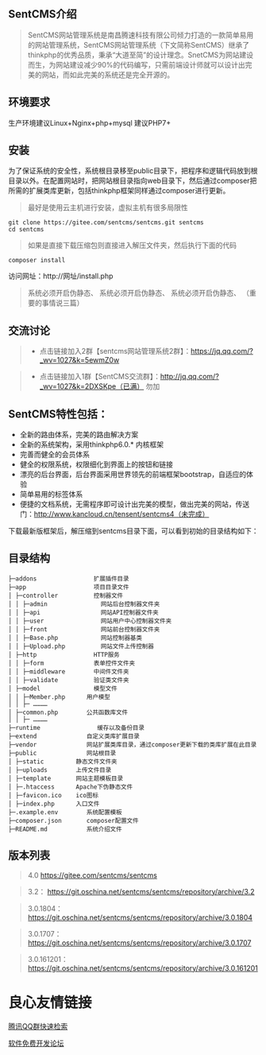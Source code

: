 ## SentCMS介绍
> SentCMS网站管理系统是南昌腾速科技有限公司倾力打造的一款简单易用的网站管理系统，SentCMS网站管理系统（下文简称SentCMS）继承了thinkphp的优秀品质，秉承“大道至简”的设计理念。SnetCMS为网站建设而生，为网站建设减少90%的代码编写，只需前端设计师就可以设计出完美的网站，而如此完美的系统还是完全开源的。

## 环境要求

生产环境建议Linux+Nginx+php+mysql
建议PHP7+

## 安装

为了保证系统的安全性，系统根目录移至public目录下，把程序和逻辑代码放到根目录以外。在配置网站时，把网站根目录指向web目录下，然后通过composer把所需的扩展类库更新，包括thinkphp框架同样通过composer进行更新。

> 最好是使用云主机进行安装，虚拟主机有很多局限性

```
git clone https://gitee.com/sentcms/sentcms.git sentcms
cd sentcms
```
> 如果是直接下载压缩包则直接进入解压文件夹，然后执行下面的代码

```
composer install
```

访问网址：http://网址/install.php

> 系统必须开启伪静态、
> 系统必须开启伪静态、
> 系统必须开启伪静态、
>（重要的事情说三篇）

## 交流讨论

>  * 点击链接加入2群【sentcms网站管理系统2群】：https://jq.qq.com/?_wv=1027&k=5ewmZ0w

>  * 点击链接加入1群【SentCMS交流群】：http://jq.qq.com/?_wv=1027&k=2DXSKpe（已满） 勿加


## SentCMS特性包括：
* 全新的路由体系，完美的路由解决方案
* 全新的系统架构，采用thinkphp6.0.* 内核框架
* 完善而健全的会员体系
* 健全的权限系统，权限细化到界面上的按钮和链接
* 漂亮的后台界面，后台界面采用世界领先的前端框架bootstrap，自适应的体验
* 简单易用的标签体系
* 便捷的文档系统，无需程序即可设计出完美的模型，做出完美的网站，传送门：http://www.kancloud.cn/tensent/sentcms4（未完成）

下载最新版框架后，解压缩到sentcms目录下面，可以看到初始的目录结构如下：
## 目录结构
~~~
├─addons                扩展插件目录
├─app                   项目目录文件
│ ├─controller          控制器文件
│ │ ├─admin               网站后台控制器文件夹
│ │ ├─api                 网站API控制器文件夹
│ │ ├─user                网站用户中心控制器文件夹
│ │ ├─front               网站前台控制器文件夹
│ │ ├─Base.php            网站控制器基类
│ │ ├─Upload.php          网站文件上传控制器
│ ├─http                HTTP服务
│ │ ├─form              表单控件文件夹
│ │ ├─middleware        中间件文件夹
│ │ ├─validate          验证类文件夹
│ ├─model               模型文件
│ │ ├─Member.php      用户模型
│ │ ├─ …………
│ ├─common.php        公共函数库文件
│ │ ├─ …………
├─runtime                缓存以及备份目录
├─extend              自定义类库扩展目录
├─vendor              网站扩展类库目录，通过composer更新下载的类库扩展在此目录
├─public              网站根目录
│ ├─static         静态文件文件夹
│ ├─uploads        上传文件目录
│ ├─template       网站主题模板目录
│ ├─.htaccess      Apache下伪静态文件
│ ├─favicon.ico    ico图标
│ ├─index.php      入口文件
├─.example.env        系统配置模板
├─composer.json       composer配置文件
├─README.md           系统介绍文件
~~~

## 版本列表

> 4.0  https://gitee.com/sentcms/sentcms

> 3.2： https://git.oschina.net/sentcms/sentcms/repository/archive/3.2

> 3.0.1804： https://git.oschina.net/sentcms/sentcms/repository/archive/3.0.1804

> 3.0.1707： https://git.oschina.net/sentcms/sentcms/repository/archive/3.0.1707

> 3.0.161201：https://git.oschina.net/sentcms/sentcms/repository/archive/3.0.161201

 # 良心友情链接

[腾讯QQ群快速检索](http://u.720life.cn/s/8cf73f7c)

[软件免费开发论坛](http://u.720life.cn/s/bbb01dc0)